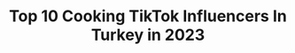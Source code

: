 ---
title: Top 10 Cooking TikTok Influencers In Turkey in 2023
description: >-
  Find top cooking TikTok influencers in Turkey in 2023. Most popular hashtags: #ke #fyp #foryou #cooking.
platform: TikTok
hits: 8
text_top: See the most popular TikTok profiles on inBeat.
text_bottom: Our platform has 8 TikTok influencers like this in Turkey for you to pitch.
profiles:
  - username: "aesthetic_strawberryy_"
    fullname: >-
      13k•⬇️
    bio: >-
      @luvxlight benim 2. hesabım bu hesabımdan daha iyi 😎😂
    location: "Turkey"
    followers: 12100
    engagement: 2071
    commentsToLikes: 0.207537
    id: ckdh7szzhuecf0j233dskcczl
    verified: false
    hashtags: "#spenchallenge, #beni, #ke, #komik"
  - username: "1brahimv"
    fullname: >-
      👻 ibraahimv
    bio: >-
      👻 ibraahimv Voeg mij aub niet op snap als je Samsung hebt. 📍Rdam
    location: "Turkey"
    followers: 11100
    engagement: 504
    commentsToLikes: 0.059101
    id: ckbqi2pyy3emz0j23zrpmd5nj
    verified: false
    hashtags: "#nederland, #foryou, #girlsbelike, #date"
  - username: "ssudecinar"
    fullname: >-
      Sude Çınar
    bio: >-
      Instagram - sudecinarr Youtube - Sude Çınar 🤍
    location: "Turkey"
    followers: 21600
    engagement: 1335
    commentsToLikes: 0.014823
    id: cka6bl7bi0onh0i78662tl9xq
    verified: false
    hashtags: "#fyp, #ke, #evdeyiz, #yaln"
  - username: "arslan.kardesler"
    fullname: >-
      Hilmi & Fatih ARSLAN
    bio: >-
      İki kardeşin yaptığı paylaşımlar.👍
    location: "Turkey"
    followers: 4140
    engagement: 515
    commentsToLikes: 0.031857
    id: ckbwecdd01kwu0j23m55vl9yf
    verified: false
    hashtags: "#homeworkout, #ilgin, #kickboks, #kes"
  - username: "selinbenlioglu"
    fullname: >-
      Selin Benlioglu
    bio: >-
      having fun
    location: "Turkey"
    followers: 2681
    engagement: 427
    commentsToLikes: 0.059610
    id: ckbfdonw177ac0j23u5in81lh
    verified: false
    hashtags: "#beni, #kesfet, #fyu, #ke"
  - username: "neslied"
    fullname: >-
      neslieplus
    bio: >-
      haslanmıs yumurta
    location: "Turkey"
    followers: 6665
    engagement: 812
    commentsToLikes: 0.028295
    id: ckbl1qckgyk4v0j23ej42ykgu
    verified: false
    hashtags: "#trending, #makingcoffee, #xx, #inspire"
  - username: "turkish.foods"
    fullname: >-
      Turkish Foods
    bio: >-
      Rekam için: velimiali@yandex.com For ad: velimiali@yandex.com ig: kitchengineerr
    location: "Turkey"
    followers: 50500
    engagement: 290
    commentsToLikes: 0.010418
    id: ckcdo8kyhb5780j233cusf9f1
    verified: false
    hashtags: "#ke, #foodporn, #food, #nusret"
  - username: "cigdemcee"
    fullname: >-
      Çiğdem
    bio: >-
      🇹🇷 Ankara 🔥
    location: "Turkey"
    followers: 5165
    engagement: 270
    commentsToLikes: 0.000764
    id: cka0hsb6galow0i78vvlj80aj
    verified: false
    hashtags: "#evdekalt, #treanding, #ke, #ankara"
---
